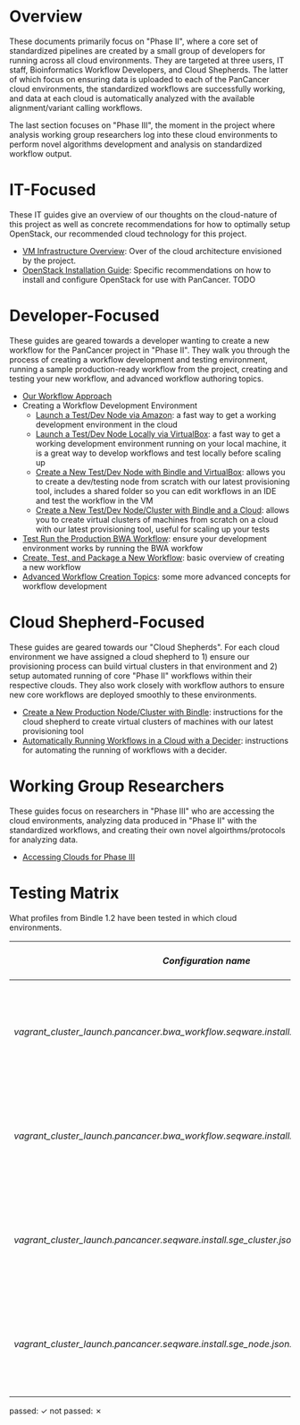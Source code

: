 # Overview

These documents primarily focus on "Phase II", where a core set of standardized pipelines are created by a small group of developers for running across all cloud environments.  They are targeted at three users, IT staff, Bioinformatics Workflow Developers, and Cloud Shepherds.  The latter of which focus on ensuring data is uploaded to each of the PanCancer cloud environments, the standardized workflows are successfully working, and data at each cloud is automatically analyzed with the available alignment/variant calling workflows.

The last section focuses on "Phase III", the moment in the project where analysis working group researchers log into these cloud environments to perform novel algorithms development and analysis on standardized workflow output.

# IT-Focused

These IT guides give an overview of our thoughts on the cloud-nature of this project as well as concrete recommendations for how to optimally setup OpenStack, our recommended cloud technology for this project.

* [VM Infrastructure Overview](https://wiki.oicr.on.ca/display/PANCANCER/PanCancer+VM+Deployment+Guide): Over of the cloud architecture envisioned by the project.
* [OpenStack Installation Guide](openstack_install.md): Specific recommendations on how to install and configure OpenStack for use with PanCancer. TODO

# Developer-Focused

These guides are geared towards a developer wanting to create a new workflow for the PanCancer project in "Phase II".  They walk you through the process of creating a workflow development and testing environment, running a sample production-ready workflow from the project, creating and testing your new workflow, and advanced workflow authoring topics.

* [Our Workflow Approach](workflow_approach.md)
* Creating a Workflow Development Environment
    * [Launch a Test/Dev Node via Amazon](dev_node_ami.md): a fast way to get a working development environment in the cloud
    * [Launch a Test/Dev Node Locally via VirtualBox](dev_node_ova.md): a fast way to get a working development environment running on your local machine, it is a great way to develop workflows and test locally before scaling up
    * [Create a New Test/Dev Node with Bindle and VirtualBox](dev_node_ova_shared.md): allows you to create a dev/testing node from scratch with our latest provisioning tool, includes a shared folder so you can edit workflows in an IDE and test the workflow in the VM
    * [Create a New Test/Dev Node/Cluster with Bindle and a Cloud](prod_cluster_with_bindle.md): allows you to create virtual clusters of machines from scratch on a cloud with our latest provisioning tool, useful for scaling up your tests
* [Test Run the Production BWA Workflow](run_bwa.md): ensure your development environment works by running the BWA workfow
* [Create, Test, and Package a New Workflow](create_workflow.md): basic overview of creating a new workflow
* [Advanced Workflow Creation Topics](advanced_workflows.md): some more advanced concepts for workflow development

# Cloud Shepherd-Focused

These guides are geared towards our "Cloud Shepherds".  For each cloud environment we have assigned a cloud shepherd to 1) ensure our provisioning process can build virtual clusters in that environment and 2) setup automated running of core "Phase II" workflows within their respective clouds. They also work closely with workflow authors to ensure new core workflows are deployed smoothly to these environments.

* [Create a New Production Node/Cluster with Bindle](prod_cluster_with_bindle.md): instructions for the cloud shepherd to create virtual clusters of machines with our latest provisioning tool
* [Automatically Running Workflows in a Cloud with a Decider](run_bwa_with_decider.md): instructions for automating the running of workflows with a decider.

# Working Group Researchers

These guides focus on researchers in "Phase III" who are accessing the cloud environments, analyzing data produced in "Phase II" with the standardized workflows, and creating their own novel algoirthms/protocols for analyzing data.

* [Accessing Clouds for Phase III](researchers_accessing_clouds.md)

# Testing Matrix

What profiles from Bindle 1.2 have been tested in which cloud environments.

| *Configuration name*  | VirtualBox | AWS      | vCloud (London) | OpenStack (Toronto)  | OpenStack (Icehouse-Toronto) | OpenStack (Chicago) | OpenStack (Heidelberg) | OpenStack (Seoul) | Tokyo | Barcelona |
|-----|:----------:|:--------:|:---------:|:------:|:--------:|:--:|:--:|:--:|:--:|:--:|
|*vagrant_cluster_launch.pancancer.bwa_workflow.seqware.install.sge_cluster.json.template* | NA | &#x2713; Vagrant 1.6.3, vagrant-aws (0.4.1), Ubuntu 12.04, Amish | | &#x2713; Vagrant 1.6.3, vagrant-openstack-plugin (0.7.0), Ubuntu 12.04, Amish | &#x2713; Vagrant 1.6.3, vagrant-openstack-plugin (0.7.0), Ubuntu 12.04, Amish | &#x2713; Vagrant 1.6.3, vagrant-openstack-plugin (0.7.0), Ubuntu 12.04, Brian | &#x2713; Vagrant 1.6.3, vagrant-openstack-plugin (0.7.0), Ubuntu 12.04, Wei  | | &#x2713; Vagrant 1.6.3, vagrant-openstack-plugin (0.7.0), Ubuntu 12.04, Amish | &#x2713; Vagrant 1.6.3, vagrant-openstack-plugin (0.7.0), Ubuntu 12.04, Amish | &#x2717; | | |
|*vagrant_cluster_launch.pancancer.bwa_workflow.seqware.install.sge_node.json.template* | &#x2713; Vagrant 1.3.5, MacOSX, Brian | &#x2713; Vagrant 1.6.3, vagrant-aws (0.4.1), Ubuntu 12.04, Amish | | &#x2713; Vagrant 1.6.3, vagrant-openstack-plugin (0.7.0), Ubuntu 12.04, Amish | &#x2713; Vagrant 1.6.3, vagrant-openstack-plugin (0.7.0), Ubuntu 12.04, Amish | &#x2713; Vagrant 1.6.3, vagrant-openstack-plugin (0.7.0), Ubuntu 12.04, Brian | &#x2713; Vagrant 1.6.3, vagrant-openstack-plugin (0.7.0), Ubuntu 12.04, Wei  | | &#x2713; Vagrant 1.6.3, vagrant-openstack-plugin (0.7.0), Ubuntu 12.04, Amish | &#x2713; Vagrant 1.6.3, vagrant-openstack-plugin (0.7.0), Ubuntu 12.04, Amish | &#x2717; | | |
|*vagrant_cluster_launch.pancancer.seqware.install.sge_cluster.json.template* | NA | &#x2713; Vagrant 1.6.3, vagrant-aws (0.4.1), Ubuntu 12.04, Amish | | &#x2713; Vagrant 1.6.3, vagrant-openstack-plugin (0.7.0), Ubuntu 12.04, Amish| &#x2713; Vagrant 1.6.3, vagrant-openstack-plugin (0.7.0), Ubuntu 12.04, Amish | &#x2713; Vagrant 1.6.3, vagrant-openstack-plugin (0.7.0), Ubuntu 12.04, Brian | &#x2713; Vagrant 1.6.3, vagrant-openstack-plugin (0.7.0), Ubuntu 12.04, Wei  | | &#x2713; Vagrant 1.6.3, vagrant-openstack-plugin (0.7.0), Ubuntu 12.04, Amish | &#x2713; Vagrant 1.6.3, vagrant-openstack-plugin (0.7.0), Ubuntu 12.04, Amish | | | |
|*vagrant_cluster_launch.pancancer.seqware.install.sge_node.json.template* |  &#x2713; Vagrant 1.3.5, MacOSX, Brian | &#x2713; Vagrant 1.6.3, vagrant-aws (0.4.1), Ubuntu 12.04, Amish | | &#x2713; Vagrant 1.6.3, vagrant-openstack-plugin (0.7.0), Ubuntu 12.04, Amish | &#x2713; Vagrant 1.6.3, vagrant-openstack-plugin (0.7.0), Ubuntu 12.04, Amish | &#x2713; Vagrant 1.6.3, vagrant-openstack-plugin (0.7.0), Ubuntu 12.04, Brian | &#x2713; Vagrant 1.6.3, vagrant-openstack-plugin (0.7.0), Ubuntu 12.04, Wei | | &#x2713; Vagrant 1.6.3, vagrant-openstack-plugin (0.7.0), Ubuntu 12.04, Amish | &#x2713; Vagrant 1.6.3, vagrant-openstack-plugin (0.7.0), Ubuntu 12.04, Amish | &#x2717; | | |

passed: &#x2713; not passed: &#x2717;

